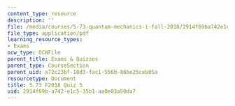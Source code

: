 ```yaml
---
content_type: resource
description: ''
file: /media/courses/5-73-quantum-mechanics-i-fall-2018/2914f69ba742e1c535b1aa0e03a50da7_MIT5_73F18_quiz5.pdf
file_type: application/pdf
learning_resource_types:
- Exams
ocw_type: OCWFile
parent_title: Exams & Quizzes
parent_type: CourseSection
parent_uid: a72c23bf-10d3-fac1-556b-86be25ceb05a
resourcetype: Document
title: 5.73 F2018 Quiz 5
uid: 2914f69b-a742-e1c5-35b1-aa0e03a50da7
---
```

